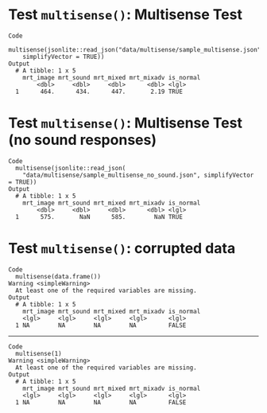 # Test `multisense()`: Multisense Test

    Code
      multisense(jsonlite::read_json("data/multisense/sample_multisense.json",
        simplifyVector = TRUE))
    Output
      # A tibble: 1 x 5
        mrt_image mrt_sound mrt_mixed mrt_mixadv is_normal
            <dbl>     <dbl>     <dbl>      <dbl> <lgl>    
      1      464.      434.      447.       2.19 TRUE     

# Test `multisense()`: Multisense Test (no sound responses)

    Code
      multisense(jsonlite::read_json(
        "data/multisense/sample_multisense_no_sound.json", simplifyVector = TRUE))
    Output
      # A tibble: 1 x 5
        mrt_image mrt_sound mrt_mixed mrt_mixadv is_normal
            <dbl>     <dbl>     <dbl>      <dbl> <lgl>    
      1      575.       NaN      585.        NaN TRUE     

# Test `multisense()`: corrupted data

    Code
      multisense(data.frame())
    Warning <simpleWarning>
      At least one of the required variables are missing.
    Output
      # A tibble: 1 x 5
        mrt_image mrt_sound mrt_mixed mrt_mixadv is_normal
        <lgl>     <lgl>     <lgl>     <lgl>      <lgl>    
      1 NA        NA        NA        NA         FALSE    

---

    Code
      multisense(1)
    Warning <simpleWarning>
      At least one of the required variables are missing.
    Output
      # A tibble: 1 x 5
        mrt_image mrt_sound mrt_mixed mrt_mixadv is_normal
        <lgl>     <lgl>     <lgl>     <lgl>      <lgl>    
      1 NA        NA        NA        NA         FALSE    

